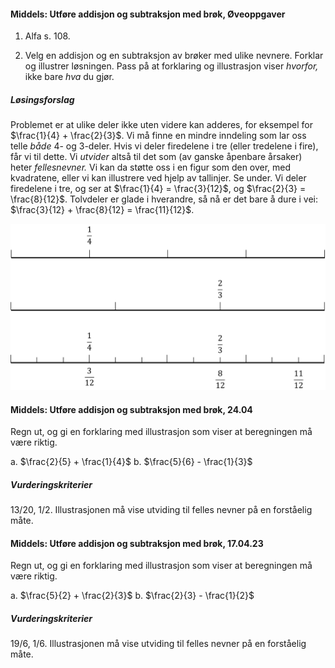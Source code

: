 
#### Middels: Utføre addisjon og subtraksjon med brøk,  Øveoppgaver

1. Alfa s. 108.

2. Velg en addisjon og en subtraksjon av brøker med ulike nevnere.
   Forklar og illustrer løsningen. Pass på at forklaring og
   illustrasjon viser _hvorfor,_ ikke bare _hva_ du gjør.

##### Løsingsforslag

Problemet er at ulike deler ikke uten videre kan adderes, for eksempel
for $\frac{1}{4} + \frac{2}{3}$. Vi må finne en mindre inndeling som lar
oss telle _både_ 4- og 3-deler. Hvis vi deler firedelene i tre (eller
tredelene i fire), får vi til dette. Vi _utvider_ altså til det som (av
ganske åpenbare årsaker) heter _fellesnevner._ Vi kan da støtte oss i en
figur som den over, med kvadratene, eller vi kan illustrere ved hjelp av
tallinjer. Se under. Vi deler firedelene i tre, og ser at
$\frac{1}{4} = \frac{3}{12}$, og $\frac{2}{3} = \frac{8}{12}$. Tolvdeler
er glade i hverandre, så nå er det bare å dure i vei:
$\frac{3}{12} + \frac{8}{12} = \frac{11}{12}$.

![](https://raw.githubusercontent.com/Andremartiny/MA-173/main/img/tall/image5.png)


#### Middels: Utføre addisjon og subtraksjon med brøk,  24.04

Regn ut, og gi en forklaring med illustrasjon som viser at beregningen må være riktig.

a. $\frac{2}{5} + \frac{1}{4}$
b. $\frac{5}{6} - \frac{1}{3}$

##### Vurderingskriterier

13/20, 1/2. Illustrasjonen må vise utviding til felles nevner på en forståelig måte.


#### Middels: Utføre addisjon og subtraksjon med brøk,  17.04.23

Regn ut, og gi en forklaring med illustrasjon som viser at beregningen må være riktig.

a. $\frac{5}{2} + \frac{2}{3}$
b. $\frac{2}{3} - \frac{1}{2}$

##### Vurderingskriterier

19/6, 1/6. Illustrasjonen må vise utviding til felles nevner på en forståelig måte.

